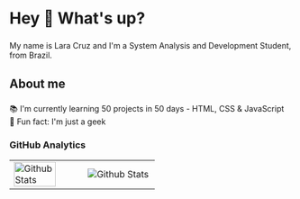 <h1 align="left">Hey 👋 What's up?</h1>

###

<p align="left">My name is Lara Cruz and I'm a System Analysis and Development Student, from Brazil.</p>

###

<h2 align="left">About me</h2>

###

<p align="left">📚 I'm currently learning 50 projects in 50 days - HTML, CSS & JavaScript<br>🎲 Fun fact: I'm just a geek</p>

###

### GitHub Analytics

<table>
  <tr>
    <td>
      <img
        align="left"
        src="https://github-readme-stats.vercel.app/api?username=LaraTCruz&theme=dark&hide_border=false&include_all_commits=true"
        alt="Github Stats"
        width="80%"
      />
    </td>
    <td>
      <img
        align="left"
        src="https://github-readme-stats.vercel.app/api/top-langs/?username=LaraTCruz&theme=dark&hide_border=false&include_all_commits=true&count_private=true&layout=compact"
        alt="Github Stats"
      />
    </td>
  </tr>
</table>

